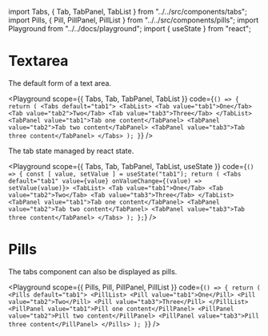 import Tabs, { Tab, TabPanel, TabList } from "../../src/components/tabs";
import Pills, { Pill, PillPanel, PillList } from "../../src/components/pills";
import Playground from "../../docs/playground";
import { useState } from "react";

# Textarea

The default form of a text area.

<Playground
  scope={{ Tabs, Tab, TabPanel, TabList  }}
  code={`() => {
  return (
      <Tabs default="tab1">
        <TabList>
            <Tab value="tab1">One</Tab>
            <Tab value="tab2">Two</Tab>
            <Tab value="tab3">Three</Tab>
        </TabList>
        <TabPanel value="tab1">Tab one content</TabPanel>
        <TabPanel value="tab2">Tab two content</TabPanel>
        <TabPanel value="tab3">Tab three content</TabPanel>
      </Tabs>
  );
}`}
/>

The tab state managed by react state.

<Playground
  scope={{ Tabs, Tab, TabPanel, TabList, useState }}
  code={`() => {
  const [ value, setValue ] = useState("tab1");
  return (
      <Tabs default="tab1" value={value} onValueChange={(value) => setValue(value)}>
        <TabList>
            <Tab value="tab1">One</Tab>
            <Tab value="tab2">Two</Tab>
            <Tab value="tab3">Three</Tab>
        </TabList>
        <TabPanel value="tab1">Tab one content</TabPanel>
        <TabPanel value="tab2">Tab two content</TabPanel>
        <TabPanel value="tab3">Tab three content</TabPanel>
      </Tabs>
  );
};`}
/>

# Pills

The tabs component can also be displayed as pills.

<Playground
  scope={{ Pills, Pill, PillPanel, PillList  }}
  code={`() => {
  return (
      <Pills default="tab1">
        <PillList>
            <Pill value="tab1">One</Pill>
            <Pill value="tab2">Two</Pill>
            <Pill value="tab3">Three</Pill>
        </PillList>
        <PillPanel value="tab1">Pill one content</PillPanel>
        <PillPanel value="tab2">Pill two content</PillPanel>
        <PillPanel value="tab3">Pill three content</PillPanel>
      </Pills>
  );
}`}
/>